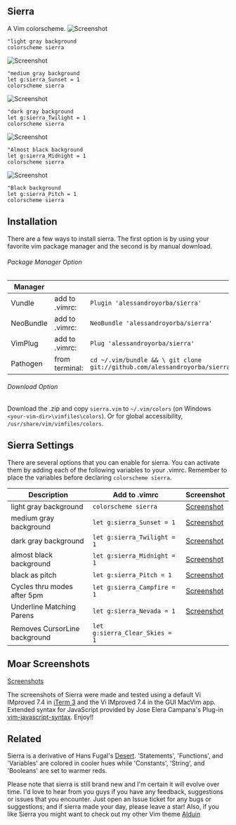 Sierra
------

A Vim colorscheme. 
![Screenshot](https://cloud.githubusercontent.com/assets/11221489/19173399/ff373be8-8bdb-11e6-9ef0-0ec46c7f0d5b.png)
```VimL
"light gray background 
colorscheme sierra
```


![Screenshot](https://cloud.githubusercontent.com/assets/11221489/18901616/646b79a2-8501-11e6-8498-3ee5bab24a2b.png)
```VimL
"medium gray background
let g:sierra_Sunset = 1
colorscheme sierra
```


![Screenshot](https://cloud.githubusercontent.com/assets/11221489/18901624/6e592c98-8501-11e6-9f1b-7093f7e3ec2f.png)
```VimL
"dark gray background
let g:sierra_Twilight = 1
colorscheme sierra
```


![Screenshot](https://cloud.githubusercontent.com/assets/11221489/18901633/778976b0-8501-11e6-804c-bedb30139b19.png)
```VimL
"Almost black background
let g:sierra_Midnight = 1
colorscheme sierra
```


![Screenshot](https://cloud.githubusercontent.com/assets/11221489/18901636/7f762f8a-8501-11e6-8bf7-2c9bfdb3ccfd.png)
```VimL
"Black background
let g:sierra_Pitch = 1
colorscheme sierra
```

Installation
---------------
There are a few ways to install sierra. The first option is by using your favorite vim package manager and the second is by manual download.

###### Package Manager Option
| Manager          |                 |                                                                           |
|------------------|-----------------|---------------------------------------------------------------------------|
| Vundle           | add to .vimrc:  | `Plugin 'alessandroyorba/sierra'`                                         |
| NeoBundle        | add to .vimrc:  | `NeoBundle 'alessandroyorba/sierra'`                                      |
| VimPlug          | add to .vimrc:  | `Plug 'alessandroyorba/sierra'`                                           |
| Pathogen         | from terminal:  | `cd ~/.vim/bundle && \ git clone git://github.com/alessandroyorba/sierra` |

###### Download Option
Download the .zip and copy `sierra.vim` to `~/.vim/colors` (on Windows `<your-vim-dir>\vimfiles\colors`). Or for global accessibility, `/usr/share/vim/vimfiles/colors`.

Sierra Settings
---------------
There are several options that you can enable for sierra. You can activate them by adding each of the following variables to your .vimrc. Remember to place the variables before declaring `colorscheme sierra`.

| Description                        | Add to .vimrc                            | Screenshot                                                                |
|------------------------------------|------------------------------------------|---------------------------------------------------------------------------|
| light gray background              | `colorscheme sierra`                     | [Screenshot](http://bit.ly/1OcsXoW)|
| medium gray background             | `let g:sierra_Sunset = 1`                | [Screenshot](http://bit.ly/28Vckeo)|
| dark  gray background              | `let g:sierra_Twilight = 1`              | [Screenshot](http://bit.ly/28iLTc7)|
| almost black background            | `let g:sierra_Midnight = 1`              | [Screenshot](http://bit.ly/1YdvFN4)|
| black as pitch                     | `let g:sierra_Pitch = 1`                 | [Screenshot](http://bit.ly/1Ydv2Do)|
| Cycles thru modes after 5pm        | `let g:sierra_Campfire = 1`              | [Screenshot](http://bit.ly/1Ydv2Do)|
| Underline Matching Parens          | `let g:sierra_Nevada = 1`                | [Screenshot](http://bit.ly/1TY28XX)|
| Removes CursorLine background      | `let g:sierra_Clear_Skies = 1`           | | 

Moar Screenshots
----------------
[Screenshots](https://github.com/AlessandroYorba/Sierra/issues/1)

The screenshots of Sierra were made and tested using a default Vi IMproved 7.4 in [iTerm 3](https://www.iterm2.com) and the Vi IMproved 7.4 in the GUI MacVim app. Extended syntax for JavaScript provided by Jose Elera Campana's Plug-in [vim-javascript-syntax](https://github.com/jelera/vim-javascript-syntax). Enjoy!!

Related 
-------
Sierra is a derivative of Hans Fugal's [Desert](https://github.com/fugalh/desert.vim). 'Statements', 'Functions', and 'Variables' are colored in cooler hues while 'Constants', 'String', and 'Booleans' are set to warmer reds. 

Please note that sierra is still brand new and I'm certain it will evolve over time. I'd love to hear from you guys if you have any feedback, suggestions or issues that you encounter. Just open an Issue ticket for any bugs or suggestions; and if sierra made your day, please leave a star! Also, if you like Sierra you might want to check out my other Vim theme [Alduin](https://github.com/AlessandroYorba/Alduin)
